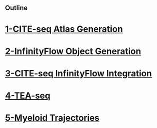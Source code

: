 ## Outline 

# [1-CITE-seq Atlas Generation](1-CITE-seq_Atlas_Generation/readme.md)

# [2-InfinityFlow Object Generation](2-InfinityFlow_Object_Generation/readme.md)

# [3-CITE-seq InfinityFlow Integration](3-CITE-seq_InfinityFlow_Integration/readme.md)

# [4-TEA-seq](4-TEA-seq/readme.md)

# [5-Myeloid Trajectories](5-Myeloid_Trajectories/readme.md)

